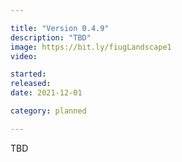 ```yaml
---

title: "Version 0.4.9"
description: "TBD"
image: https://bit.ly/fiugLandscape1
video:

started:
released:
date: 2021-12-01

category: planned

---
```


TBD
